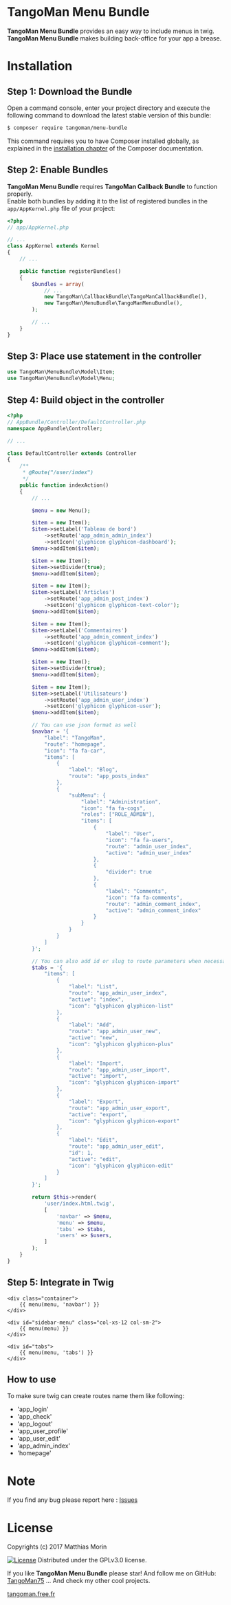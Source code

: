 TangoMan Menu Bundle
====================

**TangoMan Menu Bundle** provides an easy way to include menus in twig.
**TangoMan Menu Bundle** makes building back-office for your app a brease.

Installation
============

Step 1: Download the Bundle
---------------------------

Open a command console, enter your project directory and execute the
following command to download the latest stable version of this bundle:

```bash
$ composer require tangoman/menu-bundle
```

This command requires you to have Composer installed globally, as explained
in the [installation chapter](https://getcomposer.org/doc/00-intro.md)
of the Composer documentation.

Step 2: Enable Bundles
----------------------

**TangoMan Menu Bundle** requires **TangoMan Callback Bundle** to function properly.  
Enable both bundles by adding it to the list of registered bundles 
in the `app/AppKernel.php` file of your project:

```php
<?php
// app/AppKernel.php

// ...
class AppKernel extends Kernel
{
    // ...

    public function registerBundles()
    {
        $bundles = array(
            // ...
            new TangoMan\CallbackBundle\TangoManCallbackBundle(),
            new TangoMan\MenuBundle\TangoManMenuBundle(),
        );

        // ...
    }
}
```

Step 3: Place use statement in the controller
---------------------------------------------

```php
use TangoMan\MenuBundle\Model\Item;
use TangoMan\MenuBundle\Model\Menu;
```

Step 4: Build object in the controller
--------------------------------------

```php
<?php
// AppBundle/Controller/DefaultController.php
namespace AppBundle\Controller;

// ...

class DefaultController extends Controller
{
    /**
     * @Route("/user/index")
     */
    public function indexAction()
    {
        // ...

        $menu = new Menu();

        $item = new Item();
        $item->setLabel('Tableau de bord')
            ->setRoute('app_admin_admin_index')
            ->setIcon('glyphicon glyphicon-dashboard');
        $menu->addItem($item);

        $item = new Item();
        $item->setDivider(true);
        $menu->addItem($item);

        $item = new Item();
        $item->setLabel('Articles')
            ->setRoute('app_admin_post_index')
            ->setIcon('glyphicon glyphicon-text-color');
        $menu->addItem($item);

        $item = new Item();
        $item->setLabel('Commentaires')
            ->setRoute('app_admin_comment_index')
            ->setIcon('glyphicon glyphicon-comment');
        $menu->addItem($item);

        $item = new Item();
        $item->setDivider(true);
        $menu->addItem($item);

        $item = new Item();
        $item->setLabel('Utilisateurs')
            ->setRoute('app_admin_user_index')
            ->setIcon('glyphicon glyphicon-user');
        $menu->addItem($item);

        // You can use json format as well
        $navbar = '{
            "label": "TangoMan",
            "route": "homepage",
            "icon": "fa fa-car",
            "items": [
                {
                    "label": "Blog",
                    "route": "app_posts_index"
                },
                {
                    "subMenu": {
                        "label": "Administration",
                        "icon": "fa fa-cogs",
                        "roles": ["ROLE_ADMIN"],
                        "items": [
                            {
                                "label": "User",
                                "icon": "fa fa-users",
                                "route": "admin_user_index",
                                "active": "admin_user_index"
                            },
                            {
                                "divider": true
                            },
                            {
                                "label": "Comments",
                                "icon": "fa fa-comments",
                                "route": "admin_comment_index",
                                "active": "admin_comment_index"
                            }
                        }
                    }
                }
            ]
        }';

        // You can also add id or slug to route parameters when necessary: 
        $tabs = '{
            "items": [
                {
                    "label": "List",
                    "route": "app_admin_user_index",
                    "active": "index",
                    "icon": "glyphicon glyphicon-list"
                },
                {
                    "label": "Add",
                    "route": "app_admin_user_new",
                    "active": "new",
                    "icon": "glyphicon glyphicon-plus"
                },
                {
                    "label": "Import",
                    "route": "app_admin_user_import",
                    "active": "import",
                    "icon": "glyphicon glyphicon-import"
                },
                {
                    "label": "Export",
                    "route": "app_admin_user_export",
                    "active": "export",
                    "icon": "glyphicon glyphicon-export"
                },
                {
                    "label": "Edit",
                    "route": "app_admin_user_edit",
                    "id": 1,
                    "active": "edit",
                    "icon": "glyphicon glyphicon-edit"
                }
            ]
        }';

        return $this->render(
            'user/index.html.twig',
            [
                'navbar' => $menu,
                'menu' => $menu,
                'tabs' => $tabs,
                'users' => $users,
            ]
        );
    }
}
```

Step 5: Integrate in Twig
-------------------------

```twig
<div class="container">
    {{ menu(menu, 'navbar') }}
</div>
```

```twig
<div id="sidebar-menu" class="col-xs-12 col-sm-2">
    {{ menu(menu) }}
</div>
```

```twig
<div id="tabs">
    {{ menu(menu, 'tabs') }}
</div>
```

How to use
----------

To make sure twig can create routes name them like following:
 - 'app_login'
 - 'app_check'
 - 'app_logout'
 - 'app_user_profile'
 - 'app_user_edit'
 - 'app_admin_index'
 - 'homepage'

Note
====

If you find any bug please report here : [Issues](https://github.com/TangoMan75/MenuBundle/issues/new)

License
=======

Copyrights (c) 2017 Matthias Morin

[![License][license-GPL]][license-url]
Distributed under the GPLv3.0 license.

If you like **TangoMan Menu Bundle** please star!
And follow me on GitHub: [TangoMan75](https://github.com/TangoMan75)
... And check my other cool projects.

[tangoman.free.fr](http://tangoman.free.fr)

[license-GPL]: https://img.shields.io/badge/Licence-GPLv3.0-green.svg
[license-MIT]: https://img.shields.io/badge/Licence-MIT-green.svg
[license-url]: LICENSE
